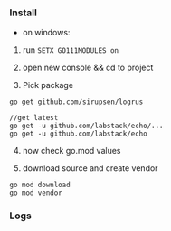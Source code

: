 ### Install

- on windows:

1. run
`SETX GO111MODULES on`

2. open new console && cd to project

3. Pick package 
```
go get github.com/sirupsen/logrus

//get latest
go get -u github.com/labstack/echo/...
go get -u github.com/labstack/echo
```

4. now check go.mod values 

5. download source and create vendor
```
go mod download
go mod vendor
```

### Logs



